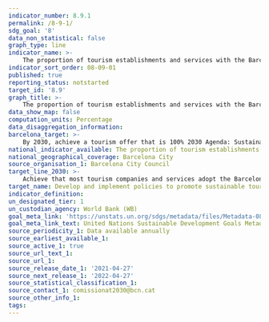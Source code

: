 ```yaml
---
indicator_number: 8.9.1
permalink: /8-9-1/
sdg_goal: '8'
data_non_statistical: false
graph_type: line
indicator_name: >-
    The proportion of tourism establishments and services with the Barcelona Safe Tourism label
indicator_sort_order: 08-09-01
published: true
reporting_status: notstarted
target_id: '8.9'
graph_title: >-
    The proportion of tourism establishments and services with the Barcelona Safe Tourism label
data_show_map: false
computation_units: Percentage
data_disaggregation_information: 
barcelona_target: >-
    By 2030, achieve a tourism offer that is 100% 2030 Agenda: Sustainable, safe and high-quality
national_indicator_available: The proportion of tourism establishments and services with the Barcelona Safe Tourism label
national_geographical_coverage: Barcelona City
source_organisation_1: Barcelona City Council
target_line_2030: >-
    Achieve that most tourism companies and services adopt the Barcelona Safe Tourism commitment: Above 50.0%
target_name: Develop and implement policies to promote sustainable tourism which create employment and promote local culture and products
indicator_definition:
un_designated_tier: 1
un_custodian_agency: World Bank (WB)
goal_meta_link: 'https://unstats.un.org/sdgs/metadata/files/Metadata-08-09-01.pdf'
goal_meta_link_text: United Nations Sustainable Development Goals Metadata (pdf 894kB)
source_periodicity_1: Data available annually
source_earliest_available_1: 
source_active_1: true
source_url_text_1: 
source_url_1:
source_release_date_1: '2021-04-27'
source_next_release_1: '2022-04-27'
source_statistical_classification_1: 
source_contact_1: comissionat2030@bcn.cat
source_other_info_1:
tags:
---
```

